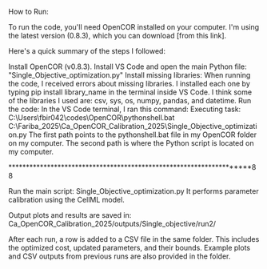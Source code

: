 How to Run:

To run the code, you'll need OpenCOR installed on your computer. I'm using the latest version (0.8.3), which you can download [from this link].

Here's a quick summary of the steps I followed:

Install OpenCOR (v0.8.3).
Install VS Code and open the main Python file: "Single_Objective_optimization.py"
Install missing libraries: When running the code, I received errors about missing libraries. I installed each one by typing pip install library_name in the terminal inside VS Code. I think some of the libraries I used are: csv, sys, os, numpy, pandas, and datetime.
Run the code: In the VS Code terminal, I ran this command: Executing task: 
 C:\Users\fbir042\codes\OpenCOR\pythonshell.bat C:\Fariba_2025\Ca_OpenCOR_Calibration_2025\Single_Objective_optimization.py
The first path points to the pythonshell.bat file in my OpenCOR folder on my computer.
The second path is where the Python script is located on my computer.

********************************************************************88


Run the main script: Single_Objective_optimization.py
 It performs parameter calibration using the CellML model.

Output plots and results are saved in:
Ca_OpenCOR_Calibration_2025/outputs/Single_objective/run2/

After each run, a row is added to a CSV file in the same folder.
 This includes the optimized cost, updated parameters, and their bounds.
Example plots and CSV outputs from previous runs are also provided in the folder.



